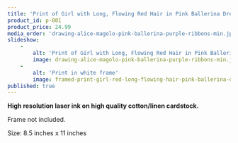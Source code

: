 ```yaml
---
title: 'Print of Girl with Long, Flowing Red Hair in Pink Ballerina Dress'
product_id: p-001
product_price: 24.99
media_order: 'drawing-alice-magolo-pink-ballerina-purple-ribbons-min.jpg,framed-print-girl-red-long-flowing-hair-pink-ballerina-dress-min.jpg'
slideshow:
    -
        alt: 'Print of Girl with Long, Flowing Red Hair in Pink Ballerina Dress'
        image: drawing-alice-magolo-pink-ballerina-purple-ribbons-min.jpg
    -
        alt: 'Print in white frame'
        image: framed-print-girl-red-long-flowing-hair-pink-ballerina-dress-min.jpg
published: true
---
```


**High resolution laser ink on high quality cotton/linen cardstock.**

Frame not included.

Size: 8.5 inches x 11 inches



